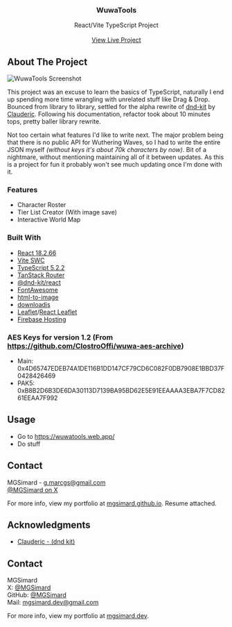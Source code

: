 <br/>
<div align="center">

<h3 align="center">WuwaTools</h3>
<p align="center">
React/Vite TypeScript Project
<br/>
<br/>
<a href="https://wuwatools.web.app/">View Live Project</a>
</p>
</div>

## About The Project

![WuwaTools Screenshot](https://i.imgur.com/CswdOey.png)

This project was an excuse to learn the basics of TypeScript, naturally I end up spending more time wrangling with unrelated stuff like Drag & Drop. Bounced from library to library, settled for the alpha rewrite of [dnd-kit](https://github.com/clauderic/dnd-kit/issues/1188#issuecomment-2161876989) by [Clauderic](https://github.com/clauderic). Following his documentation, refactor took about 10 minutes tops, pretty baller library rewrite.

Not too certain what features I'd like to write next. The major problem being that there is no public API for Wuthering Waves, so I had to write the entire JSON myself _(without keys it's about 70k characters by now)_. Bit of a nightmare, without mentioning maintaining all of it between updates. As this is a project for fun it probably won't see much updating once I'm done with it.

### Features

- Character Roster
- Tier List Creator (With image save)
- Interactive World Map

### Built With

- [React 18.2.66](https://react.dev/)
- [Vite SWC](https://vitejs.dev/)
- [TypeScript 5.2.2](https://www.typescriptlang.org/)
- [TanStack Router](https://tanstack.com/router/latest)
- [@dnd-kit/react](https://next.dndkit.com/overview)
- [FontAwesome](https://fontawesome.com/)
- [html-to-image](https://github.com/bubkoo/html-to-image)
- [downloadjs](https://github.com/rndme/download)
- [Leaflet](https://leafletjs.com/)/[React Leaflet](https://react-leaflet.js.org/)
- [Firebase Hosting](https://firebase.google.com/)

### AES Keys for version 1.2 (From https://github.com/ClostroOffi/wuwa-aes-archive)

- Main: 0x4D65747EDEB74A1DE116B1DD147CF79CD6C082F0DB7908E1BBD37F0428426469
- PAK5: 0xB8B2D6B3DE6DA30113D7139BA95BD62E5E91EEAAAA3EBA7F7CD8261EEAA7F992

## Usage

- Go to https://wuwatools.web.app/
- Do stuff

## Contact

MGSimard - g.marcgs@gmail.com  
[@MGSimard on X](https://x.com/MGSimard)

For more info, view my portfolio at [mgsimard.github.io](https://mgsimard.github.io). Resume attached.

## Acknowledgments

- [Clauderic - (dnd kit)](https://github.com/clauderic)

## Contact

MGSimard  
X: [@MGSimard](https://x.com/MGSimard)  
GitHub: [@MGSimard](https://github.com/MGSimard)  
Mail: [mgsimard.dev@gmail.com](mailto:mgsimard.dev@gmail.com)

For more info, view my portfolio at [mgsimard.dev](https://mgsimard.dev).

